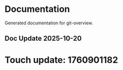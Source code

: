 # Documentation

Generated documentation for git-overview.

## Doc Update 2025-10-20

# Touch update: 1760901182
